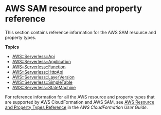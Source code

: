 # AWS SAM resource and property reference<a name="sam-specification-resources-and-properties"></a>

This section contains reference information for the AWS SAM resource and property types\.

**Topics**
+ [AWS::Serverless::Api](sam-resource-api.md)
+ [AWS::Serverless::Application](sam-resource-application.md)
+ [AWS::Serverless::Function](sam-resource-function.md)
+ [AWS::Serverless::HttpApi](sam-resource-httpapi.md)
+ [AWS::Serverless::LayerVersion](sam-resource-layerversion.md)
+ [AWS::Serverless::SimpleTable](sam-resource-simpletable.md)
+ [AWS::Serverless::StateMachine](sam-resource-statemachine.md)

For reference information for all the AWS resource and property types that are supported by AWS CloudFormation and AWS SAM, see [AWS Resource and Property Types Reference](https://docs.aws.amazon.com/AWSCloudFormation/latest/UserGuide/aws-template-resource-type-ref.html) in the *AWS CloudFormation User Guide*\.